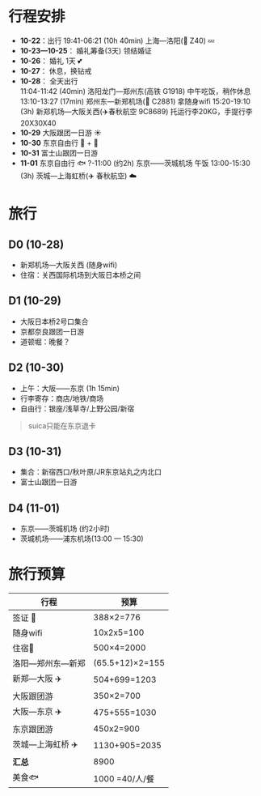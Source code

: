 # 行程安排

- **10-22**：出行
  19:41-06:21 (10h 40min) 上海—洛阳(:train: Z40) :zzz:
- **10-23—10-25**： 婚礼筹备(3天) 领结婚证
- **10-26**： 婚礼 1天  :two_hearts:
- **10-27**： 休息，换钻戒
- **10-28**： 全天出行                                                    
  11:04-11:42 (40min) 洛阳龙门—郑州东(高铁 G1918) 中午吃饭，稍作休息
  13:10-13:27 (17min) 郑州东—新郑机场(:train2: C2881) 拿随身wifi
  15:20-19:10 (3h) 新郑机场—大阪关西(:airplane:春秋航空 9C8689) 托运行李20KG，手提行李20X30X40
- **10-29** 大阪跟团一日游  :sunny:
- **10-30** 东京自由行 :bus: + :taxi: 
- **10-31** 富士山跟团一日游 
- **11-01** 东京自由行 :fish:
  ?-11:00 (约2h) 东京——茨城机场 午饭
  13:00-15:30 (3h) 茨城—上海虹桥(:airplane: 春秋航空) :cloud:

# 旅行

## D0 (10-28)

- 新郑机场—大阪关西 (随身wifi)
- 住宿：关西国际机场到大阪日本桥之间

## D1 (10-29)

- 大阪日本桥2号口集合
- 京都奈良跟团一日游
- 道顿堀：晚餐？

## D2 (10-30)

- 上午：大阪——东京 (1h 15min)
- 行李寄存：商店/地铁/商场
- 自由行：银座/浅草寺/上野公园/新宿

> suica只能在东京退卡

## D3 (10-31)

- 集合：新宿西口/秋叶原/JR东京站丸之内北口
- 富士山跟团一日游

## D4 (11-01)

- 东京——茨城机场 (约2小时)
- 茨城机场——浦东机场(13:00 — 15:30)


# 旅行预算

| 行程                     | 预算            |
| ------------------------ | --------------- |
| 签证 :blue_book:         | 388×2=776       |
| 随身wifi | 10x2x5=100 |
| 住宿:hotel: | 500×4=2000 |
| 洛阳—郑州东—新郑         | (65.5+12)×2=155 |
| 新郑—大阪 :airplane:     | 504+699=1203    |
| 大阪跟团游                 | 350×2=700 |
| 大阪—东京 :airplane: | 475+555=1030 |
| 东京跟团游 | 450x2=900 |
| 茨城—上海虹桥 :airplane: | 1130+905=2035 |
| **汇总**                 | 8900    |
| 美食:fish:               | 1000 =40/人/餐 |


